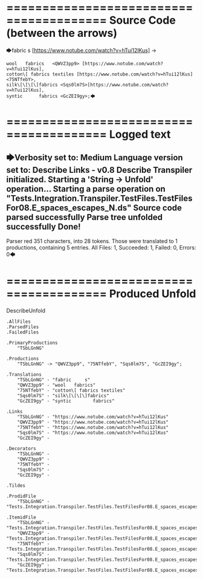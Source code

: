 ========================================
Source Code (between the arrows)
========================================

🡆fabric     s 	[https://www.notube.com/watch?v=hTui12lKus]     <TSbLGnNG> ->

	wool   fabrics	 <QWVZ3pp9> [https://www.notube.com/watch?v=hTui12lKus],
	cotton\[ fabrics textiles [https://www.notube.com/watch?v=hTui12lKus]   <75NTfebY>,
    silk\[\[\[\]fabrics <Sqs0lm7S>[https://www.notube.com/watch?v=hTui12lKus],
    syntic 		fabrics <GcZEI9gy>;🡄

========================================
Logged text
========================================

🡆Verbosity set to: Medium
Language version set to: Describe Links - v0.8
Describe Transpiler initialized.
Starting a 'String -> Unfold' operation...
Starting a parse operation on "Tests.Integration.Transpiler.TestFiles.TestFilesFor08.E_spaces_escapes_N.ds"
Source code parsed successfully
Parse tree unfolded successfully
Done!
------------------------
Parser red 351 characters, into 28 tokens.
Those were translated to 1 productions, containing 5 entries.
All Files: 1, Succeeded: 1, Failed: 0, Errors: 0🡄

========================================
Produced Unfold
========================================

DescribeUnfold

    .AllFiles
    .ParsedFiles
    .FailedFiles

    .PrimaryProductions
        "TSbLGnNG" 

    .Productions
        "TSbLGnNG" -> "QWVZ3pp9", "75NTfebY", "Sqs0lm7S", "GcZEI9gy";

    .Translations
        "TSbLGnNG" - "fabric     s"
        "QWVZ3pp9" - "wool   fabrics"
        "75NTfebY" - "cotton\[ fabrics textiles"
        "Sqs0lm7S" - "silk\[\[\[\]fabrics"
        "GcZEI9gy" - "syntic 		fabrics"

    .Links
        "TSbLGnNG" - "https://www.notube.com/watch?v=hTui12lKus"
        "QWVZ3pp9" - "https://www.notube.com/watch?v=hTui12lKus"
        "75NTfebY" - "https://www.notube.com/watch?v=hTui12lKus"
        "Sqs0lm7S" - "https://www.notube.com/watch?v=hTui12lKus"
        "GcZEI9gy" - 

    .Decorators
        "TSbLGnNG" - 
        "QWVZ3pp9" - 
        "75NTfebY" - 
        "Sqs0lm7S" - 
        "GcZEI9gy" - 

    .Tildes

    .ProdidFile
        "TSbLGnNG" - "Tests.Integration.Transpiler.TestFiles.TestFilesFor08.E_spaces_escapes_N.ds"

    .ItemidFile
        "TSbLGnNG" - "Tests.Integration.Transpiler.TestFiles.TestFilesFor08.E_spaces_escapes_N.ds"
        "QWVZ3pp9" - "Tests.Integration.Transpiler.TestFiles.TestFilesFor08.E_spaces_escapes_N.ds"
        "75NTfebY" - "Tests.Integration.Transpiler.TestFiles.TestFilesFor08.E_spaces_escapes_N.ds"
        "Sqs0lm7S" - "Tests.Integration.Transpiler.TestFiles.TestFilesFor08.E_spaces_escapes_N.ds"
        "GcZEI9gy" - "Tests.Integration.Transpiler.TestFiles.TestFilesFor08.E_spaces_escapes_N.ds"

